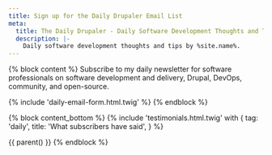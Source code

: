 ```yaml
---
title: Sign up for the Daily Drupaler Email List
meta:
  title: The Daily Drupaler - Daily Software Development Thoughts and Tips | %site.name%
  description: |-
    Daily software development thoughts and tips by %site.name%.
---
```


{% block content %}
  Subscribe to my daily newsletter for software professionals on software development and delivery, Drupal, DevOps, community, and open-source.

  {% include 'daily-email-form.html.twig' %}
{% endblock %}

{% block content_bottom %}
  {% include 'testimonials.html.twig' with {
    tag: 'daily',
    title: 'What subscribers have said',
  } %}

  {{ parent() }}
{% endblock %}
